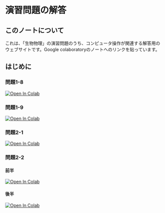 # 演習問題の解答

## このノートについて

これは、「生物物理」の演習問題のうち、コンピュータ操作が関連する解答用のウェブサイトです。Google colaboratoryのノートへのリンクを貼っています。

## はじめに

### 問題1-8
[![Open In Colab](https://colab.research.google.com/assets/colab-badge.svg)](https://colab.research.google.com/drive/18LLAeqwjtwqxAV-qh5Z7Ko0SJYKNUjB2?usp=sharing)
### 問題1-9
[![Open In Colab](https://colab.research.google.com/assets/colab-badge.svg)](https://colab.research.google.com/drive/1S3nemObiVCUxoDvlzMtk1Avdqh_Y36VS?usp=sharing)
### 問題2-1
[![Open In Colab](https://colab.research.google.com/assets/colab-badge.svg)](https://colab.research.google.com/drive/10mf_Er5uJR6gu0-tpShAHEbCdevg_0FL?usp=sharing)
### 問題2-2
#### 前半
[![Open In Colab](https://colab.research.google.com/assets/colab-badge.svg)](https://colab.research.google.com/drive/1ArmxTEOI-wjOI5rb5ENKZjaorag8fuSV?usp=sharing)
#### 後半
[![Open In Colab](https://colab.research.google.com/assets/colab-badge.svg)](https://colab.research.google.com/drive/1xKOH8q40gM0fjmrTZ_JKAH5r4aie7DH7?usp=sharing)
